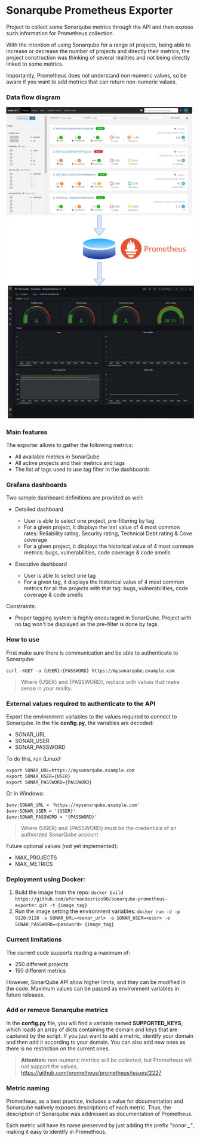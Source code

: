 # Sonarqube Prometheus Exporter

Project to collect some Sonarqube metrics through the API and then expose such information for Prometheus collection.

With the intention of using Sonarqube for a range of projects, being able to increase or decrease the number of projects and directly their metrics, the project construction was thinking of several realities and not being directly linked to some metrics.

Importantly, Prometheus does not understand non-numeric values, so be aware if you want to add metrics that can return non-numeric values.

### Data flow diagram
![picture](https://github.com/afernandezrios90/sonarqube-prometheus-exporter/blob/master/images/Diagram.png)

### Main features

The exporter allows to gather the following metrics:
- All available metrics in SonarQube
- All active projects and their metrics and tags
- The list of tags used to use tag filter in the dashboards

### Grafana dashboards

Two sample dashboard definitions are provided as well:
- Detailed dashboard
  - User is able to select one project, pre-filtering by tag
  - For a given project, it displays the last value of 4 most common rates: Reliability rating, Security rating, Technical Debt rating & Cove coverage   
  - For a given project, it displays the historical value of 4 most common metrics: bugs, vulnerabilities, code coverage & code smells

- Executive dashboard
  - User is able to select one tag
  - For a given tag, it displays the historical value of 4 most common metrics for all the projects with that tag: bugs, vulnerabilities, code coverage & code smells

Constraints:
- Proper tagging system is highly encouraged in SonarQube. Project with no tag won't be displayed as the pre-filter is done by tags.

### How to use

First make sure there is communication and be able to authenticate to Sonarqube:
```
curl -XGET -u {USER}:{PASSWORD} https://mysonarqube.example.com
```
> Where {USER} and {PASSWORD}, replace with values that make sense in your reality.

### External values required to authenticate to the API
Export the environment variables to the values required to connect to Sonarqube. In the file **config.py**, the variables are decoded:
- SONAR_URL
- SONAR_USER
- SONAR_PASSWORD

To do this, run (Linux):
```
export SONAR_URL=https://mysonarqube.example.com
export SONAR_USER={USER}
export SONAR_PASSWORD={PASSWORD}
```
Or in Windows:
```
$env:SONAR_URL = 'https://mysonarqube.example.com'
$env:SONAR_USER = '{USER}'
$env:SONAR_PASSWORD = '{PASSWORD}'
```
> Where {USER} and {PASSWORD} must be the credentials of an authorized SonarQube account

Future optional values (not yet implemented):
- MAX_PROJECTS
- MAX_METRICS

### Deployment using Docker:
1. Build the image from the repo:
`docker build https://github.com/afernandezrios90/sonarqube-prometheus-exporter.git -t {image_tag}`
2. Run the image setting the environment variables:
`docker run -d -p 9120:9120 -e SONAR_URL=<sonar_url> -e SONAR_USER=<user> -e SONAR_PASSWORD=<password> {image_tag}`

### Current limitations
The current code supports reading a maximum of:
- 250 different projects
- 150 different metrics

However, SonarQube API allow higher limits, and they can be modified in the code. Maximum values can be passed as environment variables in future releases. 

### Add or remove Sonarqube metrics

In the **config.py** file, you will find a variable named **SUPPORTED_KEYS**, which loads an array of dicts containing the domain and keys that are captured by the script. If you just want to add a metric, identify your domain and then add it according to your domain. You can also add new ones as there is no restriction on the current ones.

> **Attention:** non-numeric metrics will be collected, but Prometheus will not support the values.
> https://github.com/prometheus/prometheus/issues/2227

### Metric naming

Prometheus, as a best practice, includes a value for documentation and Sonarqube natively exposes descriptions of each metric. Thus, the description of Sonarqube was addressed as documentation of Prometheus.

Each metric will have its name preserved by just adding the prefix *"sonar _"*, making it easy to identify in Prometheus.
